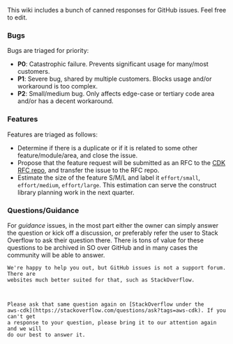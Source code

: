 This wiki includes a bunch of canned responses for GitHub issues. Feel free to edit.

### Bugs

Bugs are triaged for priority:

- **P0**: Catastrophic failure. Prevents significant usage for many/most customers.
- **P1**: Severe bug, shared by multiple customers. Blocks usage and/or workaround is too complex.
- **P2**: Small/medium bug. Only affects edge-case or tertiary code area and/or has a decent workaround.

### Features

Features are triaged as follows:

 - Determine if there is a duplicate or if it is related to some other feature/module/area, and close the issue.
 - Propose that the feature request will be submitted as an RFC to the [CDK RFC repo](https://github.com/aws/aws-cdk-rfcs), and transfer the issue to the RFC repo.
 - Estimate the size of the feature S/M/L and label it `effort/small`, `effort/medium`, `effort/large`. This estimation can serve the construct library planning work in the next quarter.

### Questions/Guidance

For *guidance* issues, in the most part either the owner can simply answer the question or kick off a discussion, or preferably refer the user to Stack Overflow to ask their question there. There is tons of value for these questions to be archived in SO over GitHub and in many cases the community will be able to answer.

```
We're happy to help you out, but GitHub issues is not a support forum. There are
websites much better suited for that, such as StackOverflow.



Please ask that same question again on [StackOverflow under the
aws-cdk](https://stackoverflow.com/questions/ask?tags=aws-cdk). If you can't get
a response to your question, please bring it to our attention again and we will
do our best to answer it.
```